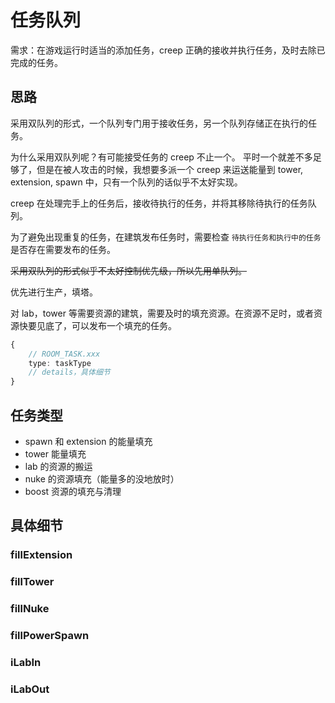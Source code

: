 # 任务队列

需求：在游戏运行时适当的添加任务，creep 正确的接收并执行任务，及时去除已完成的任务。

## 思路

采用双队列的形式，一个队列专门用于接收任务，另一个队列存储正在执行的任务。

为什么采用双队列呢？有可能接受任务的 creep 不止一个。
平时一个就差不多足够了，但是在被人攻击的时候，我想要多派一个 creep 来运送能量到 tower, extension, spawn 中，只有一个队列的话似乎不太好实现。

creep 在处理完手上的任务后，接收待执行的任务，并将其移除待执行的任务队列。

为了避免出现重复的任务，在建筑发布任务时，需要检查 `待执行任务和执行中的任务` 是否存在需要发布的任务。

~~采用双队列的形式似乎不太好控制优先级，所以先用单队列。~~

优先进行生产，填塔。

对 lab，tower 等需要资源的建筑，需要及时的填充资源。在资源不足时，或者资源快要见底了，可以发布一个填充的任务。

```ts
{
    // ROOM_TASK.xxx
    type: taskType
    // details，具体细节
}
```

## 任务类型

- spawn 和 extension 的能量填充
- tower 能量填充
- lab 的资源的搬运
- nuke 的资源填充（能量多的没地放时）
- boost 资源的填充与清理

## 具体细节

### fillExtension

### fillTower

### fillNuke

### fillPowerSpawn

### iLabIn

### iLabOut
